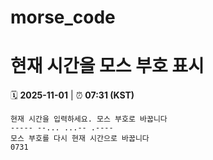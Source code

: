 # morse_code
# 현재 시간을 모스 부호 표시
<!-- MORSE_TIME_START -->
🗓️ **2025-11-01** | ⏰ **07:31 (KST)**

```
현재 시간을 입력하세요. 모스 부호로 바꿉니다
----- --... ...-- .----
모스 부호를 다시 현재 시간으로 바꿉니다
0731
```
<!-- MORSE_TIME_END -->
